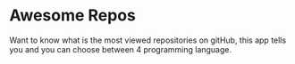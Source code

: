 # Awesome Repos #

Want to know what is the most viewed repositories on gitHub, this app tells you and you can choose between 4 programming language.
